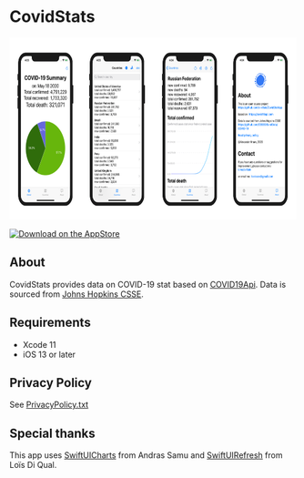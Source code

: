 # CovidStats
<p align="center">
<img src="https://github.com/c-villain/CovidStatApp/blob/master/.assets/screenshots.png" alt="CovidStats Screenshots" height="320">
</p>

[![Download on the AppStore](https://linkmaker.itunes.apple.com/en-gb/badge-lrg.svg?releaseDate=2017-07-19&kind=iossoftware&bubble=ios_apps)](https://apps.apple.com/app/covidstats/id1513899389)

## About

CovidStats provides data on COVID-19 stat based on [COVID19Api](https://covid19api.com).
Data is sourced from [Johns Hopkins CSSE](https://github.com/CSSEGISandData/COVID-19).

## Requirements

- Xcode 11
- iOS 13 or later

## Privacy Policy

See [PrivacyPolicy.txt](https://raw.githubusercontent.com/c-villain/CovidStatApp/master/PrivacyPolicy.txt)

## Special thanks

This app uses [SwiftUICharts](https://github.com/AppPear/ChartView) from Andras Samu and [SwiftUIRefresh](https://github.com/siteline/SwiftUIRefresh) from Loïs Di Qual.

